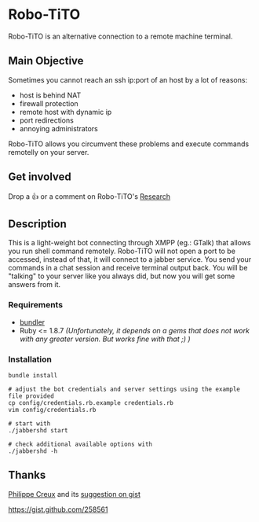 # Robo-TiTO
 Robo-TiTO is an alternative connection to a remote machine terminal.
 
## Main Objective
Sometimes you cannot reach an ssh ip:port of an host by a lot of reasons:

* host is behind NAT
* firewall protection
* remote host with dynamic ip
* port redirections
* annoying administrators
  
Robo-TiTO allows you circumvent these problems and execute commands remotelly on your server.
 
## Get involved
Drop a :+1: or a comment on Robo-TiTO's [Research](https://github.com/formigarafa/robotito/issues/4)
 
## Description
This is a light-weight bot connecting through XMPP (eg.: GTalk) that allows you run shell command remotely.
Robo-TiTO will not open a port to be accessed, instead of that, it will connect to a jabber service.
You send your commands in a chat session and receive terminal output back.
You will be "talking" to your server like you always did, but now you will get some answers from it.

### Requirements

* [bundler](http://rubygems.org/gems/bundler)
* Ruby <= 1.8.7 _(Unfortunately, it depends on a gems that does not work with any greater version. But works fine with that ;) )_

### Installation

```
bundle install

# adjust the bot credentials and server settings using the example file provided
cp config/credentials.rb.example credentials.rb
vim config/credentials.rb

# start with
./jabbershd start

# check additional available options with
./jabbershd -h

```

## Thanks
 [Philippe Creux](http://github.com/pcreux) and its [suggestion on gist](https://gist.github.com/258561)
 
 https://gist.github.com/258561
